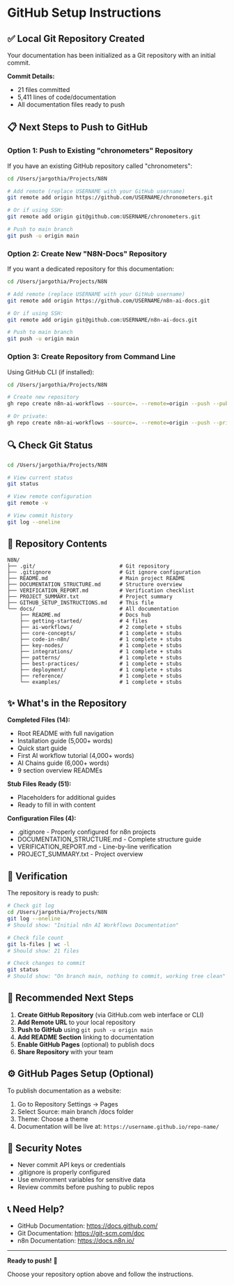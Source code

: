 # GitHub Setup Instructions

## ✅ Local Git Repository Created

Your documentation has been initialized as a Git repository with an initial commit.

**Commit Details:**
- 21 files committed
- 5,411 lines of code/documentation
- All documentation files ready to push

## 📋 Next Steps to Push to GitHub

### Option 1: Push to Existing "chronometers" Repository

If you have an existing GitHub repository called "chronometers":

```bash
cd /Users/jargothia/Projects/N8N

# Add remote (replace USERNAME with your GitHub username)
git remote add origin https://github.com/USERNAME/chronometers.git

# Or if using SSH:
git remote add origin git@github.com:USERNAME/chronometers.git

# Push to main branch
git push -u origin main
```

### Option 2: Create New "N8N-Docs" Repository

If you want a dedicated repository for this documentation:

```bash
cd /Users/jargothia/Projects/N8N

# Add remote (replace USERNAME with your GitHub username)
git remote add origin https://github.com/USERNAME/n8n-ai-docs.git

# Or if using SSH:
git remote add origin git@github.com:USERNAME/n8n-ai-docs.git

# Push to main branch
git push -u origin main
```

### Option 3: Create Repository from Command Line

Using GitHub CLI (if installed):

```bash
cd /Users/jargothia/Projects/N8N

# Create new repository
gh repo create n8n-ai-workflows --source=. --remote=origin --push --public

# Or private:
gh repo create n8n-ai-workflows --source=. --remote=origin --push --private
```

## 🔍 Check Git Status

```bash
cd /Users/jargothia/Projects/N8N

# View current status
git status

# View remote configuration
git remote -v

# View commit history
git log --oneline
```

## 📁 Repository Contents

```
N8N/
├── .git/                           # Git repository
├── .gitignore                      # Git ignore configuration
├── README.md                       # Main project README
├── DOCUMENTATION_STRUCTURE.md      # Structure overview
├── VERIFICATION_REPORT.md          # Verification checklist
├── PROJECT_SUMMARY.txt             # Project summary
├── GITHUB_SETUP_INSTRUCTIONS.md    # This file
└── docs/                           # All documentation
    ├── README.md                   # Docs hub
    ├── getting-started/            # 4 files
    ├── ai-workflows/               # 2 complete + stubs
    ├── core-concepts/              # 1 complete + stubs
    ├── code-in-n8n/                # 1 complete + stubs
    ├── key-nodes/                  # 1 complete + stubs
    ├── integrations/               # 1 complete + stubs
    ├── patterns/                   # 1 complete + stubs
    ├── best-practices/             # 1 complete + stubs
    ├── deployment/                 # 1 complete + stubs
    ├── reference/                  # 1 complete + stubs
    └── examples/                   # 1 complete + stubs
```

## ✨ What's in the Repository

**Completed Files (14):**
- Root README with full navigation
- Installation guide (5,000+ words)
- Quick start guide
- First AI workflow tutorial (4,000+ words)
- AI Chains guide (6,000+ words)
- 9 section overview READMEs

**Stub Files Ready (51):**
- Placeholders for additional guides
- Ready to fill in with content

**Configuration Files (4):**
- .gitignore - Properly configured for n8n projects
- DOCUMENTATION_STRUCTURE.md - Complete structure guide
- VERIFICATION_REPORT.md - Line-by-line verification
- PROJECT_SUMMARY.txt - Project overview

## 🚀 Verification

The repository is ready to push:

```bash
# Check git log
cd /Users/jargothia/Projects/N8N
git log --oneline
# Should show: "Initial n8n AI Workflows Documentation"

# Check file count
git ls-files | wc -l
# Should show: 21 files

# Check changes to commit
git status
# Should show: "On branch main, nothing to commit, working tree clean"
```

## 📝 Recommended Next Steps

1. **Create GitHub Repository** (via GitHub.com web interface or CLI)
2. **Add Remote URL** to your local repository
3. **Push to GitHub** using `git push -u origin main`
4. **Add README Section** linking to documentation
5. **Enable GitHub Pages** (optional) to publish docs
6. **Share Repository** with your team

## ⚙️ GitHub Pages Setup (Optional)

To publish documentation as a website:

1. Go to Repository Settings → Pages
2. Select Source: main branch /docs folder
3. Theme: Choose a theme
4. Documentation will be live at: `https://username.github.io/repo-name/`

## 🔐 Security Notes

- Never commit API keys or credentials
- .gitignore is properly configured
- Use environment variables for sensitive data
- Review commits before pushing to public repos

## 📞 Need Help?

- GitHub Documentation: https://docs.github.com/
- Git Documentation: https://git-scm.com/doc
- n8n Documentation: https://docs.n8n.io/

---

**Ready to push!** 🚀

Choose your repository option above and follow the instructions.
